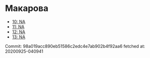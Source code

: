 # Макарова
- [10: NA](10.md)
- [11: NA](11.md)
- [12: NA](12.md)
- [13: NA](13.md)

Commit: 98a019acc890eb51586c2edc4e7ab902b4f92aa6
 fetched at: 20200925-040941
